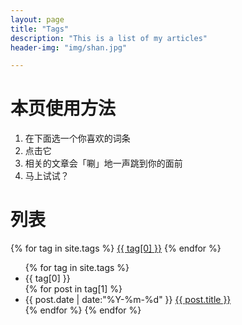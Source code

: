 ```yaml
---
layout: page
title: "Tags"
description: "This is a list of my articles"  
header-img: "img/shan.jpg" 

---
```


# 本页使用方法

1. 在下面选一个你喜欢的词条
2. 点击它
3. 相关的文章会「唰」地一声跳到你的面前
4. 马上试试？

<!--
#How to use it.

1.Choose a word you like below.
2.Click it.
3.Related articals will brush to the top of the page.
4.why not try it now?


# lists
-->
# 列表

<div id='tag_cloud'>
{% for tag in site.tags %}
<a href="#{{ tag[0] }}" title="{{ tag[0] }}" rel="{{ tag[1].size }}">{{ tag[0] }}</a>
{% endfor %}
</div>

<ul class="listing">
{% for tag in site.tags %}
  <li class="listing-seperator" id="{{ tag[0] }}">{{ tag[0] }}</li>
{% for post in tag[1] %}
  <li class="listing-item">
  <time datetime="{{ post.date | date:"%Y-%m-%d" }}">{{ post.date | date:"%Y-%m-%d" }}</time>
  <a href="{{ post.url }}" title="{{ post.title }}">{{ post.title }}</a>
  </li>
{% endfor %}
{% endfor %}
</ul>

<script src="/media/js/jquery.tagcloud.js" type="text/javascript" charset="utf-8"></script> 
<script language="javascript">
$.fn.tagcloud.defaults = {
    size: {start: 1, end: 1, unit: 'em'},
      color: {start: '#f8e0e6', end: '#ff3333'}
};

$(function () {
    $('#tag_cloud a').tagcloud();
});
</script>
